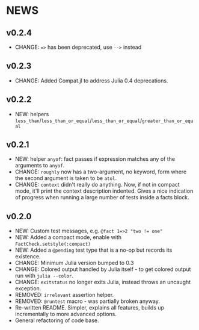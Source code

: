 # NEWS

## v0.2.4

* CHANGE: `=>` has been deprecated, use `-->` instead

## v0.2.3

* CHANGE: Added Compat.jl to address Julia 0.4 deprecations.

## v0.2.2

* NEW: helpers `less_than`/`less_than_or_equal`/`less_than_or_equal`/`greater_than_or_equal`

## v0.2.1

* NEW: helper `anyof`: fact passes if expression matches any of the arguments to `anyof`.
* CHANGE: `roughly` now has a two-argument, no keyword, form where the second argument is taken to be `atol`.
* CHANGE: `context` didn't really do anything. Now, if not in compact mode, it'll print the context description indented. Gives a nice indication of progress when running a large number of tests inside a facts block.

## v0.2.0

* NEW: Custom test messages, e.g. `@fact 1=>2 "two != one"`
* NEW: Added a compact mode, enable with `FactCheck.setstyle(:compact)`
* NEW: Added a `@pending` test type that is a no-op but records its existence.
* CHANGE: Minimum Julia version bumped to 0.3
* CHANGE: Colored output handled by Julia itself - to get colored output run with `julia --color`.
* CHANGE: `exitstatus` no longer exits Julia, instead throws an uncaught exception.
* REMOVED: `irrelevant` assertion helper.
* REMOVED: `@runtest` macro - was partially broken anyway.
* Re-written README. Simpler, explains all features, builds up incrementally to more advanced options.
* General refactoring of code base.

